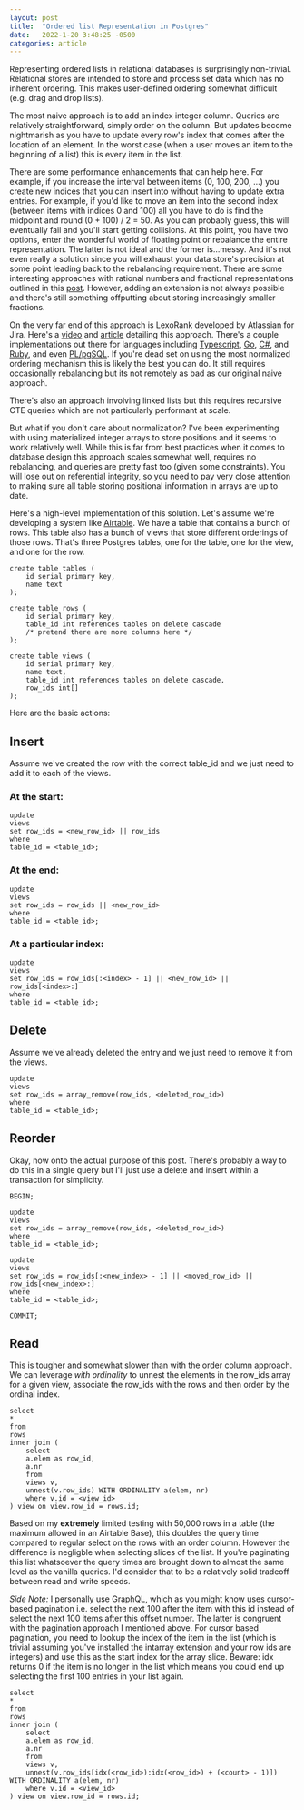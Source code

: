 ```yaml
---
layout: post
title:  "Ordered list Representation in Postgres"
date:   2022-1-20 3:48:25 -0500
categories: article
---
```


Representing ordered lists in relational databases is surprisingly non-trivial. Relational stores are intended to store and process set data which has no inherent ordering. This makes user-defined ordering somewhat difficult (e.g. drag and drop lists). 

The most naive approach is to add an index integer column. Queries are relatively straightforward, simply order on the column. But updates become nightmarish as you have to update every row's index that comes after the location of an element. In the worst case (when a user moves an item to the beginning of a list) this is every item in the list. 

There are some performance enhancements that can help here. For example, if you increase the interval between items (0, 100, 200, ...) you create new indices that you can insert into without having to update extra entries. For example, if you'd like to move an item into the second index (between items with indices 0 and 100) all you have to do is find the midpoint and round (0 + 100) / 2 = 50. As you can probably guess, this will eventually fail and you'll start getting collisions. At this point, you have two options, enter the wonderful world of floating point or rebalance the entire representation. The latter is not ideal and the former is...messy. And it's not even really a solution since you will exhaust your data store's precision at some point leading back to the rebalancing requirement. There are some interesting approaches with rational numbers and fractional representations outlined in this [post](https://begriffs.com/posts/2018-03-20-user-defined-order.html). However, adding an extension is not always possible and there's still something offputting about storing increasingly smaller fractions. 

On the very far end of this approach is LexoRank developed by Atlassian for Jira. Here's a [video](https://www.youtube.com/watch?v=OjQv9xMoFbg) and [article](https://medium.com/whisperarts/lexorank-what-are-they-and-how-to-use-them-for-efficient-list-sorting-a48fc4e7849f) detailing this approach. There's a couple implementations out there for languages including [Typescript](https://github.com/kvandake/lexorank-ts), [Go](https://github.com/xissy/lexorank), [C#](https://github.com/kvandake/lexorank-dotnet), and [Ruby](https://github.com/DevStarSJ/LexoRank), and even [PL/pgSQL](https://gist.github.com/lukeramsden/de956a2bf2c9c8bb9d091e6ffeb38dd0). If you're dead set on using the most normalized ordering mechanism this is likely the best you can do. It still requires occasionally rebalancing but its not remotely as bad as our original naive approach. 

There's also an approach involving linked lists but this requires recursive CTE queries which are not particularly performant at scale. 

But what if you don't care about normalization? I've been experimenting with using materialized integer arrays to store positions and it seems to work relatively well. While this is far from best practices when it comes to database design this approach scales somewhat well, requires no rebalancing, and queries are pretty fast too (given some constraints). You will lose out on referential integrity, so you need to pay very close attention to making sure all table storing positional information in arrays are up to date. 

Here's a high-level implementation of this solution. Let's assume we're developing a system like [Airtable](https://airtable.com). We have a table that contains a bunch of rows. This table also has a bunch of views that store different orderings of those rows. That's three Postgres tables, one for the table, one for the view, and one for the row. 

```
create table tables (
    id serial primary key,
    name text
);

create table rows (
    id serial primary key,
    table_id int references tables on delete cascade
    /* pretend there are more columns here */
);

create table views (
    id serial primary key,
    name text,
    table_id int references tables on delete cascade,
    row_ids int[]
);
```

Here are the basic actions:

## Insert
Assume we've created the row with the correct table_id and we just need to add it to each of the views.
### At the start:
```
update 
views
set row_ids = <new_row_id> || row_ids
where
table_id = <table_id>;
``` 
### At the end:
```
update 
views
set row_ids = row_ids || <new_row_id>
where
table_id = <table_id>;
``` 
### At a particular index:
```
update 
views
set row_ids = row_ids[:<index> - 1] || <new_row_id> || row_ids[<index>:]
where
table_id = <table_id>;
``` 

## Delete
Assume we've already deleted the entry and we just need to remove it from the views.

```
update
views
set row_ids = array_remove(row_ids, <deleted_row_id>)
where
table_id = <table_id>;
```

## Reorder
Okay, now onto the actual purpose of this post. There's probably a way to do this in a single query but I'll just use a delete and insert within a transaction for simplicity. 

```
BEGIN;

update
views
set row_ids = array_remove(row_ids, <deleted_row_id>)
where
table_id = <table_id>;

update 
views
set row_ids = row_ids[:<new_index> - 1] || <moved_row_id> || row_ids[<new_index>:]
where
table_id = <table_id>;

COMMIT;
```

## Read
This is tougher and somewhat slower than with the order column approach. We can leverage *with ordinality* to unnest the elements in the row_ids array for a given view, associate the row_ids with the rows and then order by the ordinal index. 
```
select
*
from
rows
inner join (
    select 
	a.elem as row_id, 
	a.nr
	from 
	views v, 
	unnest(v.row_ids) WITH ORDINALITY a(elem, nr)
	where v.id = <view_id>
) view on view.row_id = rows.id;
```
Based on my **extremely** limited testing with 50,000 rows in a table (the maximum allowed in an Airtable Base), this doubles the query time compared to regular select on the rows with an order column. However the difference is negligble when selecting slices of the list. If you're paginating this list whatsoever the query times are brought down to almost the same level as the vanilla queries. I'd consider that to be a relatively solid tradeoff between read and write speeds. 

*Side Note:* I personally use GraphQL, which as you might know uses cursor-based pagination i.e. select the next 100 after the item with this id instead of select the next 100 items after this offset number. The latter is congruent with the pagination approach I mentioned above. For cursor based pagination, you need to lookup the index of the item in the list (which is trivial assuming you've installed the intarray extension and your row ids are integers) and use this as the start index for the array slice. Beware: idx returns 0 if the item is no longer in the list which means you could end up selecting the first 100 entries in your list again. 
```
select
*
from
rows
inner join (
    select 
	a.elem as row_id, 
	a.nr
	from 
	views v, 
	unnest(v.row_ids[idx(<row_id>):idx(<row_id>) + (<count> - 1)]) WITH ORDINALITY a(elem, nr)
	where v.id = <view_id>
) view on view.row_id = rows.id;
```